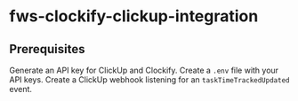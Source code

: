 # fws-clockify-clickup-integration

## Prerequisites

Generate an API key for ClickUp and Clockify.
Create a `.env` file with your API keys.
Create a ClickUp webhook listening for an `taskTimeTrackedUpdated` event.

